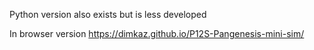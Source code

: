 Python version also exists but is less developed

In browser version
https://dimkaz.github.io/P12S-Pangenesis-mini-sim/

